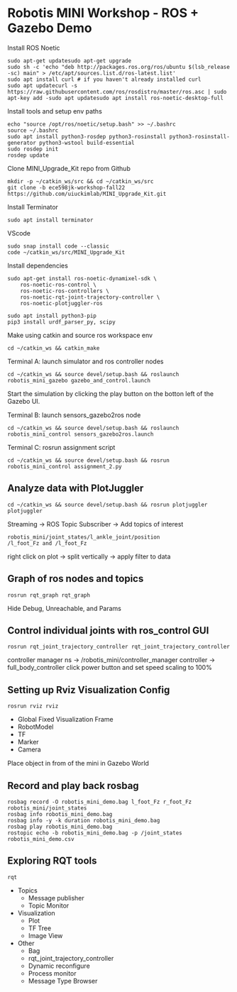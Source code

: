 # Robotis MINI Workshop - ROS + Gazebo Demo

Install ROS Noetic
```
sudo apt-get updatesudo apt-get upgrade
sudo sh -c 'echo "deb http://packages.ros.org/ros/ubuntu $(lsb_release -sc) main" > /etc/apt/sources.list.d/ros-latest.list'
sudo apt install curl # if you haven't already installed curl
sudo apt updatecurl -s https://raw.githubusercontent.com/ros/rosdistro/master/ros.asc | sudo apt-key add -sudo apt updatesudo apt install ros-noetic-desktop-full
```

Install tools and setup env paths
```
echo "source /opt/ros/noetic/setup.bash" >> ~/.bashrc
source ~/.bashrc
sudo apt install python3-rosdep python3-rosinstall python3-rosinstall-generator python3-wstool build-essential
sudo rosdep init
rosdep update
```

Clone MINI_Upgrade_Kit repo from Github
```
mkdir -p ~/catkin_ws/src && cd ~/catkin_ws/src
git clone -b ece598jk-workshop-fall22 https://github.com/uiuckimlab/MINI_Upgrade_Kit.git
```

Install Terminator 
```
sudo apt install terminator
```

VScode
```
sudo snap install code --classic
code ~/catkin_ws/src/MINI_Upgrade_Kit
```

Install dependencies
```
sudo apt-get install ros-noetic-dynamixel-sdk \
    ros-noetic-ros-control \
    ros-noetic-ros-controllers \
    ros-noetic-rqt-joint-trajectory-controller \
    ros-noetic-plotjuggler-ros
```

```
sudo apt install python3-pip
pip3 install urdf_parser_py, scipy
```

Make using catkin and source ros workspace env
```
cd ~/catkin_ws && catkin_make
```

Terminal A: launch simulator and ros controller nodes
```
cd ~/catkin_ws && source devel/setup.bash && roslaunch robotis_mini_gazebo gazebo_and_control.launch
```
Start the simulation by clicking the play button on the botton left of the Gazebo UI.

Terminal B: launch sensors_gazebo2ros node
```
cd ~/catkin_ws && source devel/setup.bash && roslaunch robotis_mini_control sensors_gazebo2ros.launch
```

Terminal C: rosrun assignment script
```
cd ~/catkin_ws && source devel/setup.bash && rosrun robotis_mini_control assignment_2.py
```

## Analyze data with PlotJuggler
```
cd ~/catkin_ws && source devel/setup.bash && rosrun plotjuggler plotjuggler
```
Streaming -> ROS Topic Subscriber -> Add topics of interest
```
robotis_mini/joint_states/l_ankle_joint/position
/l_foot_Fz and /l_foot_Fz
```
right click on plot -> split vertically
-> apply filter to data

## Graph of ros nodes and topics
```
rosrun rqt_graph rqt_graph
```
Hide Debug, Unreachable, and Params


## Control individual joints with ros_control GUI
```
rosrun rqt_joint_trajectory_controller rqt_joint_trajectory_controller 
```
controller manager ns -> /robotis_mini/controller_manager
controller -> full_body_controller
click power button and set speed scaling to 100%

## Setting up Rviz Visualization Config
```
rosrun rviz rviz
```
- Global Fixed Visualization Frame
- RobotModel
- TF
- Marker
- Camera

Place object in from of the mini in Gazebo World

## Record and play back rosbag
```
rosbag record -O robotis_mini_demo.bag l_foot_Fz r_foot_Fz robotis_mini/joint_states 
rosbag info robotis_mini_demo.bag
rosbag info -y -k duration robotis_mini_demo.bag
rosbag play robotis_mini_demo.bag 
rostopic echo -b robotis_mini_demo.bag -p /joint_states robotis_mini_demo.csv
```

## Exploring RQT tools
```
rqt
```
- Topics
    - Message publisher
    - Topic Monitor
- Visualization
    - Plot
    - TF Tree
    - Image View
- Other
    - Bag
    - rqt_joint_trajectory_controller
    - Dynamic reconfigure
    - Process monitor
    - Message Type Browser
